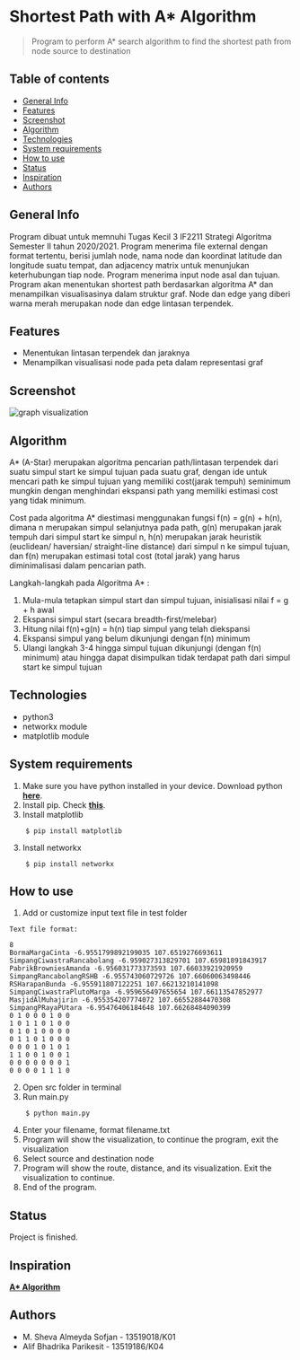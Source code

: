 # Shortest Path with A* Algorithm
> Program to perform A* search algorithm to find the shortest path from node source to destination

## Table of contents
* [General Info](#general-info)
* [Features](#features)
* [Screenshot](#screenshot)
* [Algorithm](#algorithm)
* [Technologies](#technologies)
* [System requirements](#system-requirements)
* [How to use](#how-to-use)
* [Status](#status)
* [Inspiration](#inspiration)
* [Authors](#authors)

## General Info
Program dibuat untuk memnuhi Tugas Kecil 3 IF2211 Strategi Algoritma Semester II tahun 2020/2021. Program menerima file external dengan format tertentu, berisi jumlah node, nama node dan koordinat latitude dan longitude suatu tempat, dan adjacency matrix untuk menunjukan keterhubungan tiap node. Program menerima input node asal dan tujuan. Program akan menentukan shortest path berdasarkan algoritma A* dan menampilkan visualisasinya dalam struktur graf. Node dan edge yang diberi warna merah merupakan node dan edge lintasan terpendek.

## Features
- Menentukan lintasan terpendek dan jaraknya
- Menampilkan visualisasi node pada peta dalam representasi graf

## Screenshot
![graph visualization](https://ibb.co/QfX3Ltz)
## Algorithm
A* (A-Star) merupakan algoritma pencarian path/lintasan terpendek dari suatu simpul start ke simpul tujuan pada suatu graf, dengan ide untuk mencari path ke simpul tujuan yang memiliki cost(jarak tempuh) seminimum mungkin dengan menghindari ekspansi path yang memiliki estimasi cost yang tidak minimum.

Cost pada algoritma A* diestimasi menggunakan fungsi f(n) = g(n) + h(n), dimana n merupakan simpul selanjutnya pada path, g(n) merupakan jarak tempuh dari simpul start ke simpul n, h(n) merupakan jarak heuristik (euclidean/ haversian/ straight-line distance) dari simpul n ke simpul tujuan, dan f(n) merupakan estimasi total cost (total jarak) yang harus diminimalisasi dalam pencarian path.

Langkah-langkah pada Algoritma A* :
1. Mula-mula tetapkan simpul start dan simpul tujuan, inisialisasi nilai f = g + h awal
2. Ekspansi simpul start (secara breadth-first/melebar)
3. Hitung nilai f(n)+g(n) = h(n) tiap simpul yang telah diekspansi
4. Ekspansi simpul yang belum dikunjungi dengan f(n) minimum
5. Ulangi langkah 3-4 hingga simpul tujuan dikunjungi (dengan f(n) minimum) atau hingga dapat disimpulkan tidak terdapat path dari simpul start ke simpul tujuan

## Technologies
- python3
- networkx module
- matplotlib module

## System requirements
1. Make sure you have python installed in your device. Download python **[here](https://www.python.org/downloads/)**.
2. Install pip. Check **[this](https://pip.pypa.io/en/stable/installing/)**.
3. Install matplotlib
```
    $ pip install matplotlib
```
3. Install networkx
```
    $ pip install networkx
```

## How to use
1. Add or customize input text file in test folder
```
Text file format:

8
BormaMargaCinta -6.9551799892199035 107.6519276693611
SimpangCiwastraRancabolang -6.959027313829701 107.65981891843917
PabrikBrowniesAmanda -6.956031773373593 107.66033921920959
SimpangRancabolangRSHB -6.955743060729726 107.66060063498446
RSHarapanBunda -6.955911807122251 107.66213210141098
SimpangCiwastraPlutoMarga -6.959656497655654 107.66113547852977
MasjidAlMuhajirin -6.955354207774072 107.66552884470308
SimpangPRayaPUtara -6.95476406184648 107.66268484090399
0 1 0 0 0 1 0 0
1 0 1 1 0 1 0 0
0 1 0 1 0 0 0 0
0 1 1 0 1 0 0 0
0 0 0 1 0 1 0 1
1 1 0 0 1 0 0 1
0 0 0 0 0 0 0 1
0 0 0 0 1 1 1 0
``` 
2. Open src folder in terminal
3. Run main.py
```
    $ python main.py
```
4. Enter your filename, format filename.txt
5. Program will show the visualization, to continue the program, exit the visualization
6. Select source and destination node
7. Program will show the route, distance, and its visualization. Exit the visualization to continue.
8. End of the program.


## Status
Project is finished.

## Inspiration
**[A* Algorithm](https://mat.uab.cat/~alseda/MasterOpt/AStar-Algorithm.pdf)**

## Authors
- M. Sheva Almeyda Sofjan - 13519018/K01
- Alif Bhadrika Parikesit - 13519186/K04  

